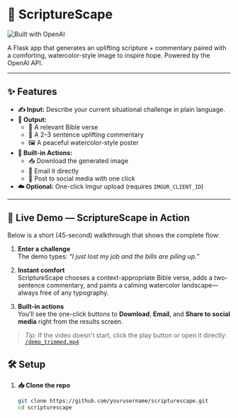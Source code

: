 # 📜 ScriptureScape

![Built with OpenAI](https://img.shields.io/badge/Built%20with-OpenAI-blueviolet)

A Flask app that generates an uplifting scripture + commentary paired with a comforting, watercolor-style image to inspire hope. Powered by the OpenAI API.

---


## ✨ Features

- **✍️ Input:** Describe your current situational challenge in plain language.  
- **🎨 Output:**  
  - 📖 A relevant Bible verse   
  - 💬 A 2–3 sentence uplifting commentary  
  - 🖼️ A peaceful watercolor-style poster   
- **🚀 Built-in Actions:**  
  - 📥 Download the generated image  
  - 📧 Email it directly  
  - 📱 Post to social media with one click  
- **☁️ Optional:** One-click Imgur upload (requires `IMGUR_CLIENT_ID`)

---

## 🎥 Live Demo — ScriptureScape in Action

Below is a short (45-second) walkthrough that shows the complete flow:

1. **Enter a challenge**\
   The demo types: *“I just lost my job and the bills are piling up.”*

2. **Instant comfort**\
   ScriptureScape chooses a context-appropriate Bible verse, adds a two-sentence commentary, and paints a calming watercolor landscape—always free of any typography.

3. **Built-in actions**\
   You’ll see the one-click buttons to **Download**, **Email**, and **Share to social media** right from the results screen.



> *Tip:* If the video doesn't start, click the play button or open it directly:\
> [`/demo_trimmed.mp4`](/demo_trimmed.mp4)


## 🛠️ Setup

1. **📥 Clone the repo**  
   ```bash
   git clone https://github.com/yourusername/scripturescape.git
   cd scripturescape
